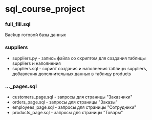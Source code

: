 # sql_course_project

### full_fill.sql
Backup готовой базы данных

### suppliers

- suppliers.py - запись файла со скриптом для создания таблицы suppliers и наполнения
- suppliers.sql - скрипт создания и наполнения таблицы suppliers, добавления дополнительных данных в таблицу products

### ..._pages.sql

- customers_page.sql - запросы для страницы "Заказчики"
- orders_page.sql - запросы для страницы "Заказы"
- employees_page.sql - запросы для страницы "Сотрудники"
- products_page.sql - запросы для страницы "Товары"
